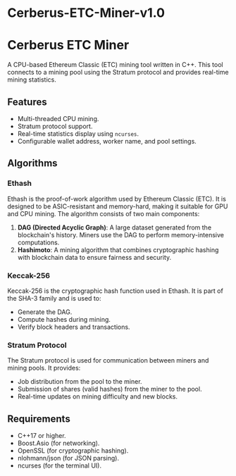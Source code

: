 # Cerberus-ETC-Miner-v1.0
# Cerberus ETC Miner

A CPU-based Ethereum Classic (ETC) mining tool written in C++. This tool connects to a mining pool using the Stratum protocol and provides real-time mining statistics.

## Features
- Multi-threaded CPU mining.
- Stratum protocol support.
- Real-time statistics display using `ncurses`.
- Configurable wallet address, worker name, and pool settings.

## Algorithms
### Ethash
Ethash is the proof-of-work algorithm used by Ethereum Classic (ETC). It is designed to be ASIC-resistant and memory-hard, making it suitable for GPU and CPU mining. The algorithm consists of two main components:
1. **DAG (Directed Acyclic Graph)**: A large dataset generated from the blockchain's history. Miners use the DAG to perform memory-intensive computations.
2. **Hashimoto**: A mining algorithm that combines cryptographic hashing with blockchain data to ensure fairness and security.

### Keccak-256
Keccak-256 is the cryptographic hash function used in Ethash. It is part of the SHA-3 family and is used to:
- Generate the DAG.
- Compute hashes during mining.
- Verify block headers and transactions.

### Stratum Protocol
The Stratum protocol is used for communication between miners and mining pools. It provides:
- Job distribution from the pool to the miner.
- Submission of shares (valid hashes) from the miner to the pool.
- Real-time updates on mining difficulty and new blocks.

## Requirements
- C++17 or higher.
- Boost.Asio (for networking).
- OpenSSL (for cryptographic hashing).
- nlohmann/json (for JSON parsing).
- ncurses (for the terminal UI).
